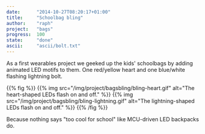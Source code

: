 ```yaml
---
date:      "2014-10-27T08:20:17+01:00"
title:     "Schoolbag bling"
author:    "raph"
project:   "bags"
progress:  100
state:     "done"
ascii:     "ascii/bolt.txt"
---
```

As a first wearables project we geeked up the kids' schoolbags by adding animated LED motifs to them. One red/yellow heart and one blue/white flashing lightning bolt.

{{% fig %}}
{{% img src="/img/project/bagsbling/bling-heart.gif" alt="The heart-shaped LEDs flash on and off." %}}
{{% img src="/img/project/bagsbling/bling-lightning.gif" alt="The lightning-shaped LEDs flash on and off." %}}
{{% /fig %}}

Because nothing says "too cool for school" like MCU-driven LED backpacks do.
